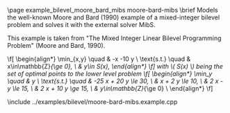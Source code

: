 \page example_bilevel_moore_bard_mibs moore-bard-mibs
\brief Models the well-known Moore and Bard (1990) example of a mixed-integer bilevel problem and solves it with the external 
    solver MibS.

This example is taken from "The Mixed Integer Linear Bilevel Programming Problem" (Moore and Bard, 1990).

\f[
    \begin{align*}
        \min_{x,y} \quad & -x -10 y \\
        \text{s.t.} \quad & x\in\mathbb{Z}_{\ge 0}, \\
        & y\in S(x),
    \end{align*}
\f]
with \\( S(x) \\) being the set of optimal points to the lower level problem
\f[
    \begin{align*}
        \min_y \quad & y \\
        \text{s.t.} \quad & -25 x + 20 y \le 30, \\
        &   x + 2 y \le 10, \\
        & 2 x - y \le 15, \\
        & 2 x + 10 y \ge 15, \\
        & y\in\mathbb{Z}_{\ge 0} \\
    \end{align*}
\f]

\include ../examples/bilevel/moore-bard-mibs.example.cpp
